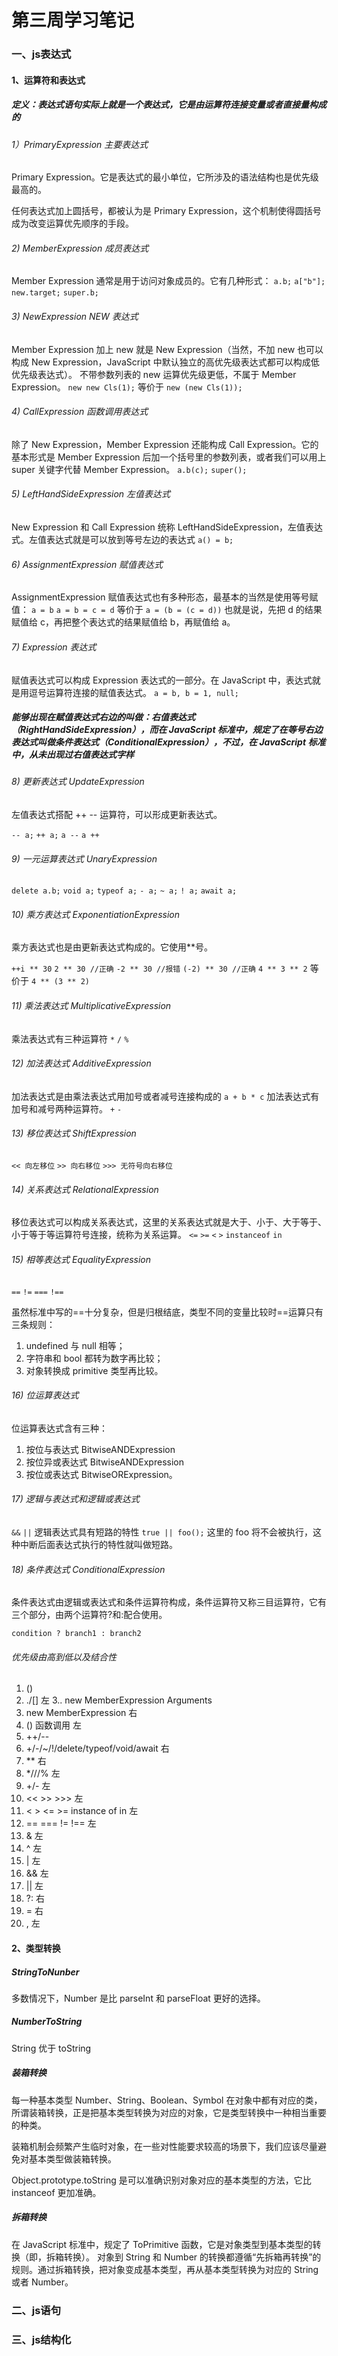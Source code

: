 # 第三周学习笔记  

### 一、js表达式  

#### 1、运算符和表达式

##### 定义：表达式语句实际上就是一个表达式，它是由运算符连接变量或者直接量构成的

###### 1）PrimaryExpression 主要表达式

Primary Expression。它是表达式的最小单位，它所涉及的语法结构也是优先级最高的。

任何表达式加上圆括号，都被认为是 Primary Expression，这个机制使得圆括号成为改变运算优先顺序的手段。

###### 2) MemberExpression 成员表达式

Member Expression 通常是用于访问对象成员的。它有几种形式：
`a.b;`
`a["b"];`
`new.target;`
`super.b;`

###### 3) NewExpression NEW 表达式

Member Expression 加上 new 就是 New Expression（当然，不加 new 也可以构成 New Expression，JavaScript 中默认独立的高优先级表达式都可以构成低优先级表达式）。
不带参数列表的 new 运算优先级更低，不属于 Member Expression。
`new new Cls(1);` 等价于 `new (new Cls(1));`

###### 4) CallExpression 函数调用表达式

除了 New Expression，Member Expression 还能构成 Call Expression。它的基本形式是 Member Expression 后加一个括号里的参数列表，或者我们可以用上 super 关键字代替 Member Expression。
`a.b(c);`
`super();`

###### 5) LeftHandSideExpression 左值表达式

New Expression 和 Call Expression 统称 LeftHandSideExpression，左值表达式。左值表达式就是可以放到等号左边的表达式
`a() = b;`

###### 6) AssignmentExpression 赋值表达式

AssignmentExpression 赋值表达式也有多种形态，最基本的当然是使用等号赋值：
`a = b`
`a = b = c = d` 等价于 `a = (b = (c = d))`
也就是说，先把 d 的结果赋值给 c，再把整个表达式的结果赋值给 b，再赋值给 a。

###### 7) Expression 表达式

赋值表达式可以构成 Expression 表达式的一部分。在 JavaScript 中，表达式就是用逗号运算符连接的赋值表达式。
`a = b, b = 1, null;`


##### 能够出现在赋值表达式右边的叫做：右值表达式（RightHandSideExpression），而在 JavaScript 标准中，规定了在等号右边表达式叫做条件表达式（ConditionalExpression），不过，在 JavaScript 标准中，从未出现过右值表达式字样

###### 8) 更新表达式 UpdateExpression

左值表达式搭配 ++ -- 运算符，可以形成更新表达式。

`-- a;`
`++ a;`
`a --`
`a ++`

###### 9) 一元运算表达式 UnaryExpression

`delete a.b;`
`void a;`
`typeof a;`
`- a;`
`~ a;`
`! a;`
`await a;`

###### 10) 乘方表达式 ExponentiationExpression

乘方表达式也是由更新表达式构成的。它使用**号。

`++i ** 30`
`2 ** 30 //正确`
`-2 ** 30 //报错`
`(-2) ** 30 //正确`
`4 ** 3 ** 2` 等价于 `4 ** (3 ** 2)`

###### 11) 乘法表达式 MultiplicativeExpression

乘法表达式有三种运算符
`*`
`/`
`%`

###### 12) 加法表达式 AdditiveExpression

加法表达式是由乘法表达式用加号或者减号连接构成的
`a + b * c`
加法表达式有加号和减号两种运算符。
`+` 
`-`

###### 13) 移位表达式 ShiftExpression

`<< 向左移位`
`>> 向右移位`
`>>> 无符号向右移位`

###### 14) 关系表达式 RelationalExpression

移位表达式可以构成关系表达式，这里的关系表达式就是大于、小于、大于等于、小于等于等运算符号连接，统称为关系运算。
`<=`
`>=`
`<`
`>`
`instanceof`
`in`

###### 15) 相等表达式 EqualityExpression

`==`
`!=`
`===`
`!==`

虽然标准中写的==十分复杂，但是归根结底，类型不同的变量比较时==运算只有三条规则：
1. undefined 与 null 相等；
2. 字符串和 bool 都转为数字再比较；
3. 对象转换成 primitive 类型再比较。

###### 16) 位运算表达式

位运算表达式含有三种：
1. 按位与表达式 BitwiseANDExpression
2. 按位异或表达式 BitwiseANDExpression
3. 按位或表达式 BitwiseORExpression。

###### 17) 逻辑与表达式和逻辑或表达式

`&&`
`||`
逻辑表达式具有短路的特性
`true || foo();` 这里的 foo 将不会被执行，这种中断后面表达式执行的特性就叫做短路。

###### 18) 条件表达式 ConditionalExpression

条件表达式由逻辑或表达式和条件运算符构成，条件运算符又称三目运算符，它有三个部分，由两个运算符?和:配合使用。

`condition ? branch1 : branch2`

###### 优先级由高到低以及结合性

1. ()
2. ./[] 左
3.. new MemberExpression Arguments
4. new MemberExpression 右
5. () 函数调用 左
6. ++/--
7. +/-/~/!/delete/typeof/void/await 右
8. ** 右
9. *///% 左
10. +/- 左
11. << >> >>> 左
12. < > <= >= instance of in 左
13. == === != !== 左
14. & 左
15. ^ 左
16. | 左
17. && 左
18. || 左
19. ?: 右
20. = 右
21. , 左

#### 2、类型转换

##### StringToNunber

多数情况下，Number 是比 parseInt 和 parseFloat 更好的选择。

##### NumberToString

String 优于 toString

##### 装箱转换

每一种基本类型 Number、String、Boolean、Symbol 在对象中都有对应的类，所谓装箱转换，正是把基本类型转换为对应的对象，它是类型转换中一种相当重要的种类。

装箱机制会频繁产生临时对象，在一些对性能要求较高的场景下，我们应该尽量避免对基本类型做装箱转换。

Object.prototype.toString 是可以准确识别对象对应的基本类型的方法，它比 instanceof 更加准确。

##### 拆箱转换

在 JavaScript 标准中，规定了 ToPrimitive 函数，它是对象类型到基本类型的转换（即，拆箱转换）。
对象到 String 和 Number 的转换都遵循“先拆箱再转换”的规则。通过拆箱转换，把对象变成基本类型，再从基本类型转换为对应的 String 或者 Number。

### 二、js语句  

### 三、js结构化

